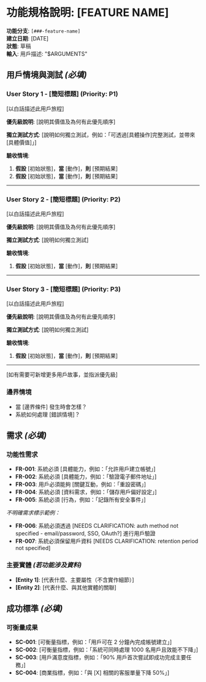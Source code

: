 # 功能規格說明: [FEATURE NAME]

**功能分支**: `[###-feature-name]`  
**建立日期**: [DATE]  
**狀態**: 草稿  
**輸入**: 用戶描述: "$ARGUMENTS"

## 用戶情境與測試 *(必填)*

<!--
  重要：用戶故事應依照重要性排序，作為用戶旅程的優先順序。
  每個用戶故事/旅程必須能夠獨立測試——也就是說，即使只實作其中一個，
  仍然應該能產出有價值的 MVP（最小可行性產品）。
  
  請為每個故事分配優先級（P1、P2、P3 等），其中 P1 為最關鍵。
  請將每個故事視為可獨立切割的功能片段，需能夠：
  - 獨立開發
  - 獨立測試
  - 獨立部署
  - 獨立向用戶展示
-->

### User Story 1 - [簡短標題] (Priority: P1)

[以白話描述此用戶旅程]

**優先級說明**: [說明其價值及為何有此優先順序]

**獨立測試方式**: [說明如何獨立測試，例如：「可透過[具體操作]完整測試，並帶來[具體價值]」]

**驗收情境**:

1. **假設** [初始狀態]，**當** [動作]，**則** [預期結果]
2. **假設** [初始狀態]，**當** [動作]，**則** [預期結果]

---

### User Story 2 - [簡短標題] (Priority: P2)

[以白話描述此用戶旅程]

**優先級說明**: [說明其價值及為何有此優先順序]

**獨立測試方式**: [說明如何獨立測試]

**驗收情境**:

1. **假設** [初始狀態]，**當** [動作]，**則** [預期結果]

---

### User Story 3 - [簡短標題] (Priority: P3)

[以白話描述此用戶旅程]

**優先級說明**: [說明其價值及為何有此優先順序]

**獨立測試方式**: [說明如何獨立測試]

**驗收情境**:

1. **假設** [初始狀態]，**當** [動作]，**則** [預期結果]

---

[如有需要可新增更多用戶故事，並指派優先級]

### 邊界情境

<!--
  請填寫本區內容，這些僅為佔位符。
  請補充實際的邊界情境。
-->

- 當 [邊界條件] 發生時會怎樣？
- 系統如何處理 [錯誤情境]？

## 需求 *(必填)*

<!--
  請填寫本區內容，這些僅為佔位符。
  請補充實際的功能性需求。
-->

### 功能性需求

- **FR-001**: 系統必須 [具體能力，例如：「允許用戶建立帳號」]
- **FR-002**: 系統必須 [具體能力，例如：「驗證電子郵件地址」]  
- **FR-003**: 用戶必須能夠 [關鍵互動，例如：「重設密碼」]
- **FR-004**: 系統必須 [資料需求，例如：「儲存用戶偏好設定」]
- **FR-005**: 系統必須 [行為，例如：「記錄所有安全事件」]

*不明確需求標示範例：*

- **FR-006**: 系統必須透過 [NEEDS CLARIFICATION: auth method not specified - email/password, SSO, OAuth?] 進行用戶驗證
- **FR-007**: 系統必須保留用戶資料 [NEEDS CLARIFICATION: retention period not specified]

### 主要實體 *(若功能涉及資料)*

- **[Entity 1]**: [代表什麼、主要屬性（不含實作細節）]
- **[Entity 2]**: [代表什麼、與其他實體的關聯]

## 成功標準 *(必填)*

<!--
  請定義可衡量的成功標準。
  這些標準必須與技術無關，且可衡量。
-->

### 可衡量成果

- **SC-001**: [可衡量指標，例如：「用戶可在 2 分鐘內完成帳號建立」]
- **SC-002**: [可衡量指標，例如：「系統可同時處理 1000 名用戶且效能不下降」]
- **SC-003**: [用戶滿意度指標，例如：「90% 用戶首次嘗試即成功完成主要任務」]
- **SC-004**: [商業指標，例如：「與 [X] 相關的客服單量下降 50%」]

